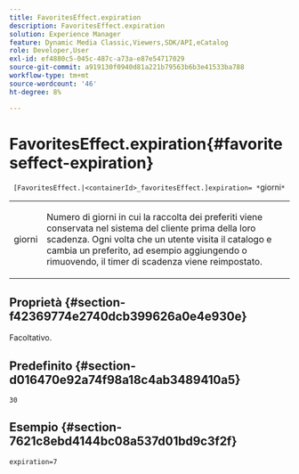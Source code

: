 ```yaml
---
title: FavoritesEffect.expiration
description: FavoritesEffect.expiration
solution: Experience Manager
feature: Dynamic Media Classic,Viewers,SDK/API,eCatalog
role: Developer,User
exl-id: ef4880c5-045c-487c-a73a-e87e54717029
source-git-commit: a919130f0940d81a221b79563b6b3e41533ba788
workflow-type: tm+mt
source-wordcount: '46'
ht-degree: 8%

---
```


# FavoritesEffect.expiration{#favoriteseffect-expiration}

` [FavoritesEffect.|<containerId>_favoritesEffect.]expiration= *`giorni`*`

<table id="table_2B109D2F91E64B5382B31921C3780FA5"> 
 <tbody> 
  <tr> 
   <td colname="col1"> <p><span class="codeph"><span class="varname"> giorni</span></span> </p> </td> 
   <td colname="col2"> <p> Numero di giorni in cui la raccolta dei preferiti viene conservata nel sistema del cliente prima della loro scadenza. Ogni volta che un utente visita il catalogo e cambia un preferito, ad esempio aggiungendo o rimuovendo, il timer di scadenza viene reimpostato. </p> </td> 
  </tr> 
 </tbody> 
</table>

## Proprietà {#section-f42369774e2740dcb399626a0e4e930e}

Facoltativo.

## Predefinito {#section-d016470e92a74f98a18c4ab3489410a5}

`30`

## Esempio {#section-7621c8ebd4144bc08a537d01bd9c3f2f}

`expiration=7`
